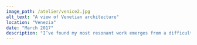 ```yaml
---
image_path: /atelier/venice2.jpg
alt_text: "A view of Venetian architecture"
location: "Venezia"
date: "March 2017"
description: "I’ve found my most resonant work emerges from a difficult, necessary solitude. While I enjoy the comfort of company when traveling, it's in being alone that the real dialogue begins—an honest reckoning with my own thoughts. This discomfort exposes the imperfect aspects and confronts the irrational self. Yet those raw emotions are the very fuel for a burning desire to communicate, to express, and to memorize."
---
```


